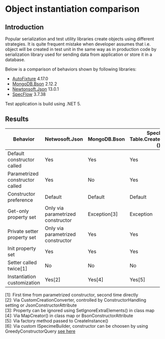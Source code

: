 # Object instantiation comparison

## Introduction

Popular serialization and test utility libraries create objects using different strategies. It is quite frequent mistake
when developer assumes that i.e. object will be created in test unit in the same way as in production code by 
serialization library used for sending data from application or store it in a database.

Below is a comparison of behaviors shown by following libraries:
* [AutoFixture](https://github.com/AutoFixture/AutoFixture) 4.17.0
* [MongoDB.Bson](https://mongodb.github.io/mongo-csharp-driver/2.12/) 2.12.2
* [Newtonsoft.Json](https://www.newtonsoft.com/json/help/html/Introduction.htm) 13.0.1
* [SpecFlow](https://docs.specflow.org/projects/specflow/en/latest/) 3.7.38 

Test application is build using .NET 5.

## Results

|Behavior                       |Netwosoft.Json                   |MongoDB.Bson|SpecFlow Table.CreateInstance<>()|AutoFixture Fixture.Create<>()   |
|-------------------------------|---------------------------------|------------|---------------------------------|---------------------------------|
|Default constructor called     |Yes                              |Yes         |Yes                              |Yes                              |
|Parametrized constructor called|Yes                              |No          |Yes                              |Yes                              |
|Constructor preference         |Default                          |Default     |Default                          |Default                          |
|Get-only property set          |Only via parametrized constructor|Exception[3]|Exception                        |Only via parametrized constructor|
|Private setter property set    |Only via parametrized constructor|Yes         |Yes                              |Only via parametrized constructor|
|Init property set              |Yes                              |Yes         |Yes                              |Yes                              |
|Setter called twice[1]         |No                               |No          |No                               |Yes                              |
|Instantiation customization    |Yes[2]                           |Yes[4]      |Yes[5]                           |Yes[6]                           |

[1]: First time from parametrized constructor, second time directly  
[2]: Via CustomCreationConverter, controlled by ConstructorHandling setting or JsonConstructorAttribute  
[3]: Property can be ignored using SetIgnoreExtraElements() in class map  
[4]: Via MapCreator() in class map or BsonConstructorAttribute  
[5]: Via factory method passed to CreateInstance()  
[6]: Via custom ISpecimeBuilder, constructor can be choosen by using GreedyConstructorQuery [see here](https://blog.ploeh.dk/2011/04/19/ConstructorstrategiesforAutoFixture/)  
